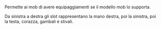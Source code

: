Permette ai mob di avere equipaggiamenti se il modello mob lo supporta.

Da sinistra a destra gli slot rappresentano la mano destra, poi la sinistra, poi la testa, corazza, gambali e stivali.